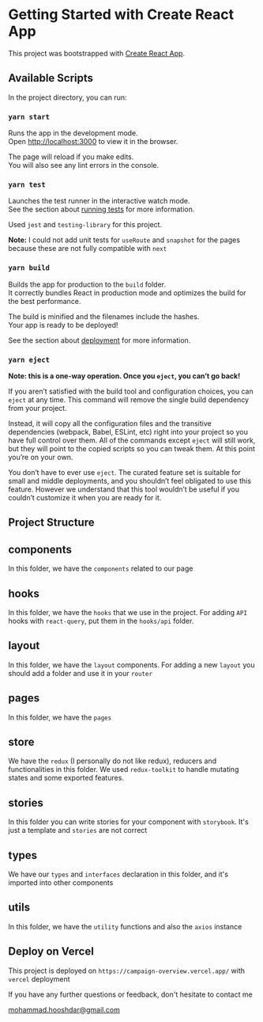 # Getting Started with Create React App

This project was bootstrapped with [Create React App](https://github.com/facebook/create-react-app).

## Available Scripts

In the project directory, you can run:

### `yarn start`

Runs the app in the development mode.\
Open [http://localhost:3000](http://localhost:3000) to view it in the browser.

The page will reload if you make edits.\
You will also see any lint errors in the console.

### `yarn test`

Launches the test runner in the interactive watch mode.\
See the section about [running tests](https://facebook.github.io/create-react-app/docs/running-tests) for more information.

Used `jest` and `testing-library` for this project.

**Note:** I could not add unit tests for `useRoute` and `snapshot` for the pages because these are not fully compatible with `next`

### `yarn build`

Builds the app for production to the `build` folder.\
It correctly bundles React in production mode and optimizes the build for the best performance.

The build is minified and the filenames include the hashes.\
Your app is ready to be deployed!

See the section about [deployment](https://facebook.github.io/create-react-app/docs/deployment) for more information.

### `yarn eject`

**Note: this is a one-way operation. Once you `eject`, you can’t go back!**

If you aren’t satisfied with the build tool and configuration choices, you can `eject` at any time. This command will remove the single build dependency from your project.

Instead, it will copy all the configuration files and the transitive dependencies (webpack, Babel, ESLint, etc) right into your project so you have full control over them. All of the commands except `eject` will still work, but they will point to the copied scripts so you can tweak them. At this point you’re on your own.

You don’t have to ever use `eject`. The curated feature set is suitable for small and middle deployments, and you shouldn’t feel obligated to use this feature. However we understand that this tool wouldn’t be useful if you couldn’t customize it when you are ready for it.

## Project Structure

## components
In this folder, we have the `components` related to our page

## hooks
In this folder, we have the `hooks` that we use in the project. For adding `API` hooks with `react-query`, put them in the `hooks/api` folder.

## layout
In this folder, we have the `layout` components. For adding a new `layout` you should add a folder and use it in your `router`

## pages
In this folder, we have the `pages`

## store
We have the `redux` (I personally do not like redux), reducers and functionalities in this folder. We used `redux-toolkit` to handle mutating states and some exported features.

## stories
In this folder you can write stories for your component with `storybook`. It's just a template and `stories` are not correct

## types
We have our `types` and `interfaces` declaration in this folder, and it's imported into other components
## utils
In this folder, we have the `utility` functions and also the `axios` instance


## Deploy on Vercel

This project is deployed on `https://campaign-overview.vercel.app/` with `vercel` deployment

If you have any further questions or feedback, don't hesitate to contact me

mohammad.hooshdar@gmail.com